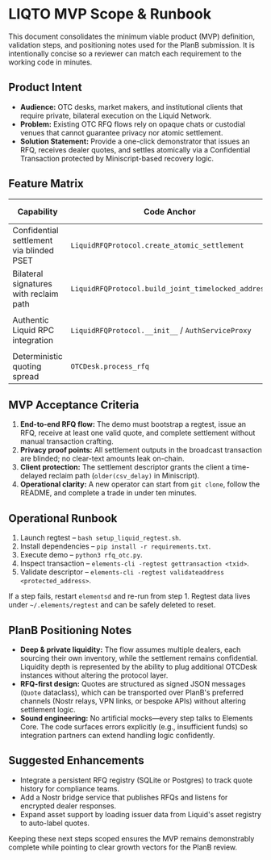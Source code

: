 # LIQTO MVP Scope & Runbook

This document consolidates the minimum viable product (MVP) definition, validation steps, and positioning notes used for the PlanB submission. It is intentionally concise so a reviewer can match each requirement to the working code in minutes.

## Product Intent
- **Audience:** OTC desks, market makers, and institutional clients that require private, bilateral execution on the Liquid Network.
- **Problem:** Existing OTC RFQ flows rely on opaque chats or custodial venues that cannot guarantee privacy nor atomic settlement.
- **Solution Statement:** Provide a one-click demonstrator that issues an RFQ, receives dealer quotes, and settles atomically via a Confidential Transaction protected by Miniscript-based recovery logic.

## Feature Matrix
| Capability | Code Anchor | Validation Command |
|------------|-------------|--------------------|
| Confidential settlement via blinded PSET | `LiquidRFQProtocol.create_atomic_settlement` | `python3 rfq_otc.py` → look for `✅ Settlement complete!` |
| Bilateral signatures with reclaim path | `LiquidRFQProtocol.build_joint_timelocked_address` | `elements-cli -regtest validateaddress <protected_address>` |
| Authentic Liquid RPC integration | `LiquidRFQProtocol.__init__` / `AuthServiceProxy` | `elements-cli -regtest getblockcount` while demo runs |
| Deterministic quoting spread | `OTCDesk.process_rfq` | Inspect printed dealer quotes in demo output |

## MVP Acceptance Criteria
1. **End-to-end RFQ flow:** The demo must bootstrap a regtest, issue an RFQ, receive at least one valid quote, and complete settlement without manual transaction crafting.
2. **Privacy proof points:** All settlement outputs in the broadcast transaction are blinded; no clear-text amounts leak on-chain.
3. **Client protection:** The settlement descriptor grants the client a time-delayed reclaim path (`older(csv_delay)` in Miniscript).
4. **Operational clarity:** A new operator can start from `git clone`, follow the README, and complete a trade in under ten minutes.

## Operational Runbook
1. Launch regtest – `bash setup_liquid_regtest.sh`.
2. Install dependencies – `pip install -r requirements.txt`.
3. Execute demo – `python3 rfq_otc.py`.
4. Inspect transaction – `elements-cli -regtest gettransaction <txid>`.
5. Validate descriptor – `elements-cli -regtest validateaddress <protected_address>`.

If a step fails, restart `elementsd` and re-run from step 1. Regtest data lives under `~/.elements/regtest` and can be safely deleted to reset.

## PlanB Positioning Notes
- **Deep & private liquidity:** The flow assumes multiple dealers, each sourcing their own inventory, while the settlement remains confidential. Liquidity depth is represented by the ability to plug additional OTCDesk instances without altering the protocol layer.
- **RFQ-first design:** Quotes are structured as signed JSON messages (`Quote` dataclass), which can be transported over PlanB's preferred channels (Nostr relays, VPN links, or bespoke APIs) without altering settlement logic.
- **Sound engineering:** No artificial mocks—every step talks to Elements Core. The code surfaces errors explicitly (e.g., insufficient funds) so integration partners can extend handling logic confidently.

## Suggested Enhancements
- Integrate a persistent RFQ registry (SQLite or Postgres) to track quote history for compliance teams.
- Add a Nostr bridge service that publishes RFQs and listens for encrypted dealer responses.
- Expand asset support by loading issuer data from Liquid's asset registry to auto-label quotes.

Keeping these next steps scoped ensures the MVP remains demonstrably complete while pointing to clear growth vectors for the PlanB review.
